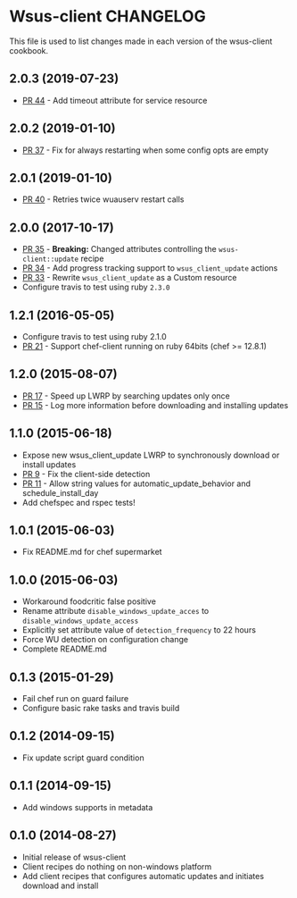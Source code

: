 Wsus-client CHANGELOG
==============
This file is used to list changes made in each version of the wsus-client cookbook.

2.0.3 (2019-07-23)
------------------
- [PR 44](https://github.com/criteo-cookbooks/wsus-client/pull/44) - Add timeout attribute for service resource

2.0.2 (2019-01-10)
------------------
- [PR 37](https://github.com/criteo-cookbooks/wsus-client/pull/37) - Fix for always restarting when some config opts are empty

2.0.1 (2019-01-10)
------------------
- [PR 40](https://github.com/criteo-cookbooks/wsus-client/pull/40) - Retries twice wuauserv restart calls

2.0.0 (2017-10-17)
------------------
- [PR 35](https://github.com/criteo-cookbooks/wsus-client/pull/35) - **Breaking:** Changed attributes controlling the `wsus-client::update` recipe
- [PR 34](https://github.com/criteo-cookbooks/wsus-client/pull/34) - Add progress tracking support to `wsus_client_update` actions
- [PR 33](https://github.com/criteo-cookbooks/wsus-client/pull/33) - Rewrite `wsus_client_update` as a Custom resource
- Configure travis to test using ruby `2.3.0`

1.2.1 (2016-05-05)
------------------
- Configure travis to test using ruby 2.1.0
- [PR 21](https://github.com/criteo-cookbooks/wsus-client/pull/21) - Support chef-client running on ruby 64bits (chef >= 12.8.1)

1.2.0 (2015-08-07)
------------------
- [PR 17](https://github.com/criteo-cookbooks/wsus-client/pull/14) - Speed up LWRP by searching updates only once
- [PR 15](https://github.com/criteo-cookbooks/wsus-client/pull/15) - Log more information before downloading and installing updates

1.1.0 (2015-06-18)
------------------
- Expose new wsus_client_update LWRP to synchronously download or install updates
- [PR 9](https://github.com/criteo-cookbooks/wsus-client/pull/9) - Fix the client-side detection
- [PR 11](https://github.com/criteo-cookbooks/wsus-client/pull/11) - Allow string values for automatic_update_behavior and schedule_install_day
- Add chefspec and rspec tests!

1.0.1 (2015-06-03)
------------------
- Fix README.md for chef supermarket

1.0.0 (2015-06-03)
------------------
- Workaround foodcritic false positive
- Rename attribute `disable_windows_update_acces` to `disable_windows_update_access`
- Explicitly set attribute value of `detection_frequency` to 22 hours
- Force WU detection on configuration change
- Complete README.md

0.1.3 (2015-01-29)
------------------
- Fail chef run on guard failure
- Configure basic rake tasks and travis build

0.1.2 (2014-09-15)
------------------
-  Fix update script guard condition

0.1.1 (2014-09-15)
------------------
- Add windows supports in metadata

0.1.0 (2014-08-27)
------------------
- Initial release of wsus-client
- Client recipes do nothing on non-windows platform
- Add client recipes that configures automatic updates and initiates download and install
